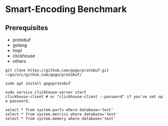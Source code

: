 # Smart-Encoding Benchmark

## Prerequisites

- protobuf
- golang
- tmpl
- clickhouse
- others

```shell
git clone https://github.com/gogo/protobuf.git ~/go/src/github.com/gogo/protobuf/

sudo apt install gogoprotobuf

sudo service clickhouse-server start
clickhouse-client # or "clickhouse-client --password" if you've set up a password.

select * from system.parts where database='test'
select * from system.metrics where database='test'
select * from system.memory where database='test'
```